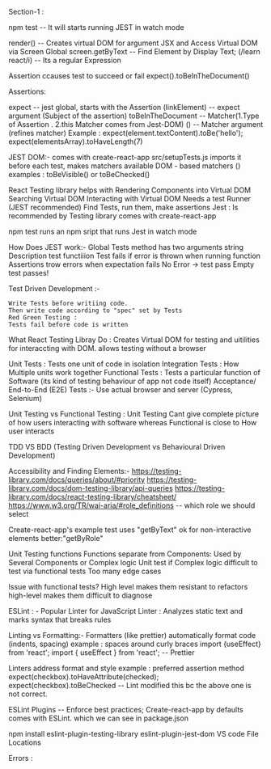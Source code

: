 Section-1 :

npm test -- It will starts running JEST in watch mode

render(<File/>) -- Creates virtual DOM for argument JSX and Access Virtual DOM via Screen Global
screen.getByText -- Find Element by Display Text;
(/learn react/i) -- Its a regular Expression

Assertion ccauses test to succeed or fail
expect().toBeInTheDocument()

Assertions:

expect -- jest global, starts with the Assertion
(linkElement) -- expect argument (Subject of the assertion)
toBeInTheDocument -- Matcher(1.Type of Assertion . 2.this Matcher comes from Jest-DOM)
() -- Matcher argument (refines matcher)
Example :
expect(element.textContent).toBe('hello');
expect(elementsArray).toHaveLength(7)

JEST DOM:-
comes with create-react-app
src/setupTests.js imports it before each test, makes matchers available
DOM - based matchers ()
examples : toBeVisible() or toBeChecked()

React Testing library helps with
Rendering Components into Virtual DOM
Searching Virtual DOM
Interacting with Virtual DOM
Needs a test Runner (JEST recommended)
Find Tests, run them, make assertions
Jest :
Is recommended by Testing library
comes with create-react-app

npm test runs an npm sript that runs Jest in watch mode

How Does JEST work:-
Global Tests method has two arguments
string Description
test functiiion
Test fails if error is thrown when running function
Assertions trow errors when expectation fails
No Error -> test pass
Empty test passes!

Test Driven Development :-

    Write Tests before writiing code.
    Then write code according to "spec" set by Tests
    Red Green Testing :
    Tests fail before code is written

What React Testing Libray Do :
Creates Virtual DOM for testing and uitilities for interaccting with DOM. allows testing without a browser

Unit Tests :
Tests one unit of code in isolation
Integration Tests :
How Multiple units work together
Functional Tests :
Tests a particular function of Software (its kind of testing behaviour of app not code itself)
Acceptance/ End-to-End (E2E) Tests :-
Use actual browser and server (Cypress, Selenium)

Unit Testing vs Functional Testing :
Unit Testing Cant give complete picture of how users interacting with software whereas Functional is close to How user interacts

TDD VS BDD (Testing Driven Development vs Behavioural Driven Development)

Accessibility and Finding Elements:-
https://testing-library.com/docs/queries/about/#priority
https://testing-library.com/docs/dom-testing-library/api-queries
https://testing-library.com/docs/react-testing-library/cheatsheet/
https://www.w3.org/TR/wai-aria/#role_definitions -- which role we should select

Create-react-app's example test uses "getByText"
ok for non-interactive elements
better:"getByRole"

Unit Testing functions
Functions separate from Components:
Used by Several Components or Complex logic
Unit test if
Complex logic difficult to test via functional tests
Too many edge cases

Issue with functional tests?
High level makes them resistant to refactors
high-level makes them difficult to diagnose

ESLint : - Popular Linter for JavaScript
Linter : Analyzes static text and marks syntax that breaks rules

Linting vs Formatting:-
Formatters (like prettier) automatically format code (indents, spacing)
example : spaces around curly braces
import {useEffect} from 'react';
import { useEffect } from 'react'; -- Prettier

Linters address format and style
example : preferred assertion method
expect(checkbox).toHaveAttribute(checked);
expect(checkbox).toBeChecked -- Lint modified this bc the above one is not correct.

ESLint Plugins -- Enforce best practices;
Create-react-app by defaults comes with ESLint. which we can see in package.json

npm install eslint-plugin-testing-library eslint-plugin-jest-dom
VS code File Locations

Errors :
